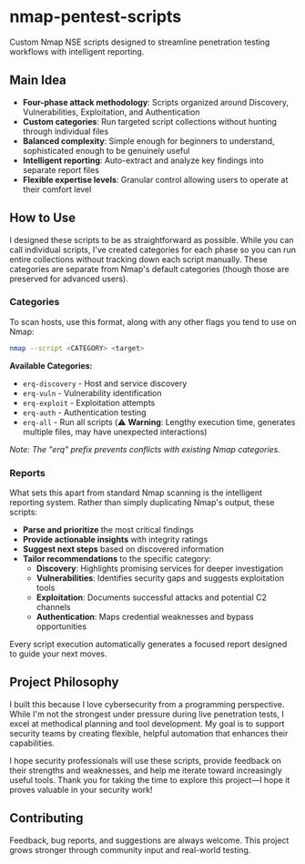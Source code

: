 # nmap-pentest-scripts
Custom Nmap NSE scripts designed to streamline penetration testing workflows with intelligent reporting.

## Main Idea
- **Four-phase attack methodology**: Scripts organized around Discovery, Vulnerabilities, Exploitation, and Authentication
- **Custom categories**: Run targeted script collections without hunting through individual files
- **Balanced complexity**: Simple enough for beginners to understand, sophisticated enough to be genuinely useful
- **Intelligent reporting**: Auto-extract and analyze key findings into separate report files
- **Flexible expertise levels**: Granular control allowing users to operate at their comfort level

## How to Use
I designed these scripts to be as straightforward as possible. While you can call individual scripts, I've created categories for each phase so you can run entire collections without tracking down each script manually. These categories are separate from Nmap's default categories (though those are preserved for advanced users).

### Categories 
To scan hosts, use this format, along with any other flags you tend to use on Nmap:

```bash
nmap --script <CATEGORY> <target>
```

**Available Categories:**
- `erq-discovery` - Host and service discovery
- `erq-vuln` - Vulnerability identification  
- `erq-exploit` - Exploitation attempts
- `erq-auth` - Authentication testing
- `erq-all` - Run all scripts (⚠️ **Warning**: Lengthy execution time, generates multiple files, may have unexpected interactions)

*Note: The "erq" prefix prevents conflicts with existing Nmap categories.*

### Reports
What sets this apart from standard Nmap scanning is the intelligent reporting system. Rather than simply duplicating Nmap's output, these scripts:

- **Parse and prioritize** the most critical findings
- **Provide actionable insights** with integrity ratings
- **Suggest next steps** based on discovered information
- **Tailor recommendations** to the specific category:
  - **Discovery**: Highlights promising services for deeper investigation
  - **Vulnerabilities**: Identifies security gaps and suggests exploitation tools
  - **Exploitation**: Documents successful attacks and potential C2 channels
  - **Authentication**: Maps credential weaknesses and bypass opportunities

Every script execution automatically generates a focused report designed to guide your next moves.

## Project Philosophy
I built this because I love cybersecurity from a programming perspective. While I'm not the strongest under pressure during live penetration tests, I excel at methodical planning and tool development. My goal is to support security teams by creating flexible, helpful automation that enhances their capabilities.

I hope security professionals will use these scripts, provide feedback on their strengths and weaknesses, and help me iterate toward increasingly useful tools. Thank you for taking the time to explore this project—I hope it proves valuable in your security work!

## Contributing
Feedback, bug reports, and suggestions are always welcome. This project grows stronger through community input and real-world testing.
